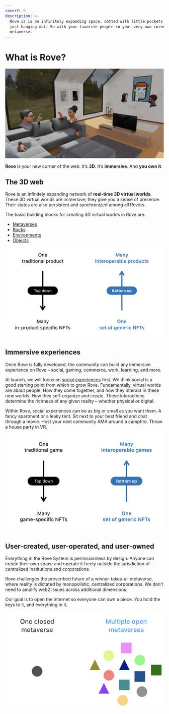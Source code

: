 ```yaml
---
coverY: 0
description: >-
  Rove is is an infinitely expanding space, dotted with little pockets of people
  just hanging out. Be with your favorite people in your very own corner of the
  metaverse.
---
```


# What is Rove?

![Hang out in the immersive web.](<.gitbook/assets/image (5).png>)

**Rove** is your new corner of the web. It’s **3D**. It’s **immersive**. And **you own it**.

## T**he 3D web**

Rove is an infinitely expanding network of **real-time 3D virtual worlds**. These 3D virtual worlds are immersive; they give you a sense of presence. Their states are also persistent and synchronized among all Rovers.

The basic building blocks for creating 3D virtual worlds in Rove are:&#x20;

* [Metaverses](the-3d-web/metaverses.md)
* [Rocks](the-3d-web/rocks/)
* [Environments](the-3d-web/environments.md)
* [Objects](the-3d-web/objects.md)

![An open network of user-created virtual worlds.](<.gitbook/assets/image (6).png>)

## Immersive experiences

Once Rove is fully developed, the community can build any immersive experience on Rove – social, gaming, commerce, work, learning, and more.

At launch, we will focus on [social experiences](immersive-experiences/social-experiences.md) first. We think social is a good starting point from which to grow Rove. Fundamentally, virtual worlds are about people. How they come together, and how they interact in these new worlds. How they self-organize and create. These interactions determine the richness of any given reality – whether physical or digital.

Within Rove, social experiences can be as big or small as you want them. A fancy apartment or a leaky tent. Sit next to your best friend and chat through a movie. Host your next community AMA around a campfire. Throw a house party in VR.

![A social experience in Rove.](<.gitbook/assets/image (8).png>)

## User-created, user-operated, and user-owned

Everything in the Rove System is permissionless by design. Anyone can create their own space and operate it freely outside the jurisdiction of centralized institutions and corporations.

Rove challenges the prescribed future of a winner-takes-all metaverse, where reality is dictated by monopolistic, centralized corporations. We don’t need to amplify web2 issues across additional dimensions.

Our goal is to open the internet so everyone can own a piece. You hold the keys to it, and everything in it.

![An organic, infinitely expanding web3.](<.gitbook/assets/image (11).png>)
